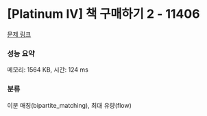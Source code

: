 # [Platinum IV] 책 구매하기 2 - 11406 

[문제 링크](https://www.acmicpc.net/problem/11406) 

### 성능 요약

메모리: 1564 KB, 시간: 124 ms

### 분류

이분 매칭(bipartite_matching), 최대 유량(flow)

